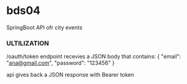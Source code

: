 # bds04
SpringBoot API ofr city events

### ULTILIZATION

/oauth/token endpoint recevies a JSON body that contains:
{
"email": "ana@gmail.com",
"password": "123456"
}

api gives back a JSON response with Bearer token
